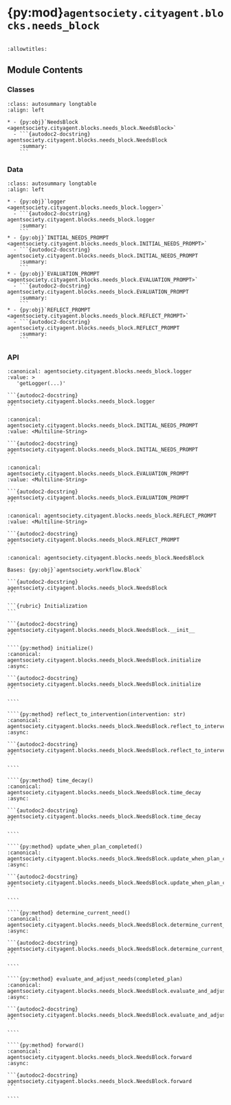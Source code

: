 # {py:mod}`agentsociety.cityagent.blocks.needs_block`

```{py:module} agentsociety.cityagent.blocks.needs_block
```

```{autodoc2-docstring} agentsociety.cityagent.blocks.needs_block
:allowtitles:
```

## Module Contents

### Classes

````{list-table}
:class: autosummary longtable
:align: left

* - {py:obj}`NeedsBlock <agentsociety.cityagent.blocks.needs_block.NeedsBlock>`
  - ```{autodoc2-docstring} agentsociety.cityagent.blocks.needs_block.NeedsBlock
    :summary:
    ```
````

### Data

````{list-table}
:class: autosummary longtable
:align: left

* - {py:obj}`logger <agentsociety.cityagent.blocks.needs_block.logger>`
  - ```{autodoc2-docstring} agentsociety.cityagent.blocks.needs_block.logger
    :summary:
    ```
* - {py:obj}`INITIAL_NEEDS_PROMPT <agentsociety.cityagent.blocks.needs_block.INITIAL_NEEDS_PROMPT>`
  - ```{autodoc2-docstring} agentsociety.cityagent.blocks.needs_block.INITIAL_NEEDS_PROMPT
    :summary:
    ```
* - {py:obj}`EVALUATION_PROMPT <agentsociety.cityagent.blocks.needs_block.EVALUATION_PROMPT>`
  - ```{autodoc2-docstring} agentsociety.cityagent.blocks.needs_block.EVALUATION_PROMPT
    :summary:
    ```
* - {py:obj}`REFLECT_PROMPT <agentsociety.cityagent.blocks.needs_block.REFLECT_PROMPT>`
  - ```{autodoc2-docstring} agentsociety.cityagent.blocks.needs_block.REFLECT_PROMPT
    :summary:
    ```
````

### API

````{py:data} logger
:canonical: agentsociety.cityagent.blocks.needs_block.logger
:value: >
   'getLogger(...)'

```{autodoc2-docstring} agentsociety.cityagent.blocks.needs_block.logger
```

````

````{py:data} INITIAL_NEEDS_PROMPT
:canonical: agentsociety.cityagent.blocks.needs_block.INITIAL_NEEDS_PROMPT
:value: <Multiline-String>

```{autodoc2-docstring} agentsociety.cityagent.blocks.needs_block.INITIAL_NEEDS_PROMPT
```

````

````{py:data} EVALUATION_PROMPT
:canonical: agentsociety.cityagent.blocks.needs_block.EVALUATION_PROMPT
:value: <Multiline-String>

```{autodoc2-docstring} agentsociety.cityagent.blocks.needs_block.EVALUATION_PROMPT
```

````

````{py:data} REFLECT_PROMPT
:canonical: agentsociety.cityagent.blocks.needs_block.REFLECT_PROMPT
:value: <Multiline-String>

```{autodoc2-docstring} agentsociety.cityagent.blocks.needs_block.REFLECT_PROMPT
```

````

`````{py:class} NeedsBlock(llm: agentsociety.llm.LLM, memory: agentsociety.memory.Memory, simulator: agentsociety.Simulator)
:canonical: agentsociety.cityagent.blocks.needs_block.NeedsBlock

Bases: {py:obj}`agentsociety.workflow.Block`

```{autodoc2-docstring} agentsociety.cityagent.blocks.needs_block.NeedsBlock
```

```{rubric} Initialization
```

```{autodoc2-docstring} agentsociety.cityagent.blocks.needs_block.NeedsBlock.__init__
```

````{py:method} initialize()
:canonical: agentsociety.cityagent.blocks.needs_block.NeedsBlock.initialize
:async:

```{autodoc2-docstring} agentsociety.cityagent.blocks.needs_block.NeedsBlock.initialize
```

````

````{py:method} reflect_to_intervention(intervention: str)
:canonical: agentsociety.cityagent.blocks.needs_block.NeedsBlock.reflect_to_intervention
:async:

```{autodoc2-docstring} agentsociety.cityagent.blocks.needs_block.NeedsBlock.reflect_to_intervention
```

````

````{py:method} time_decay()
:canonical: agentsociety.cityagent.blocks.needs_block.NeedsBlock.time_decay
:async:

```{autodoc2-docstring} agentsociety.cityagent.blocks.needs_block.NeedsBlock.time_decay
```

````

````{py:method} update_when_plan_completed()
:canonical: agentsociety.cityagent.blocks.needs_block.NeedsBlock.update_when_plan_completed
:async:

```{autodoc2-docstring} agentsociety.cityagent.blocks.needs_block.NeedsBlock.update_when_plan_completed
```

````

````{py:method} determine_current_need()
:canonical: agentsociety.cityagent.blocks.needs_block.NeedsBlock.determine_current_need
:async:

```{autodoc2-docstring} agentsociety.cityagent.blocks.needs_block.NeedsBlock.determine_current_need
```

````

````{py:method} evaluate_and_adjust_needs(completed_plan)
:canonical: agentsociety.cityagent.blocks.needs_block.NeedsBlock.evaluate_and_adjust_needs
:async:

```{autodoc2-docstring} agentsociety.cityagent.blocks.needs_block.NeedsBlock.evaluate_and_adjust_needs
```

````

````{py:method} forward()
:canonical: agentsociety.cityagent.blocks.needs_block.NeedsBlock.forward
:async:

```{autodoc2-docstring} agentsociety.cityagent.blocks.needs_block.NeedsBlock.forward
```

````

`````
